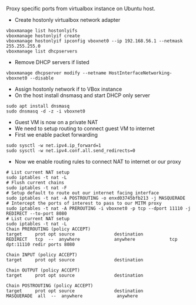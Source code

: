 Proxy specific ports from virtualbox instance on Ubuntu host.

- Create hostonly virtualbox network adapter
```
vboxmanage list hostonlyifs
vboxmanage hostonlyif create
vboxmanage hostonlyif ipconfig vboxnet0 --ip 192.168.56.1 --netmask 255.255.255.0
vboxmanage list dhcpservers
```
- Remove DHCP servers if listed
```
vboxmanage dhcpserver modify --netname HostInterfaceNetworking-vboxnet0 --disable
```
- Assign hostonly network if to VBox instance
- On the host install dnsmasq and start DHCP only server
```
sudo apt install dnsmasq
sudo dnsmasq -d -z -i vboxnet0
```
- Guest VM is now on a private NAT
- We need to setup routing to connect guest VM to internet
- First we enable packet forwarding
```
sudo sysctl -w net.ipv4.ip_forward=1
sudo sysctl -w net.ipv4.conf.all.send_redirects=0
```
- Now we enable routing rules to connect NAT to internet or our proxy
```
# List current NAT setup
sudo iptables -t nat -L
# Flush current chains
sudo iptables -t nat -F
# Setup default to route out our internet facing interface
sudo iptables -t nat -A POSTROUTING -o enxd03745bfb213 -j MASQUERADE
# Intercept the ports of interest to pass to our MITM proxy
sudo iptables -t nat -A PREROUTING -i vboxnet0 -p tcp --dport 11110 -j REDIRECT --to-port 8080
# List current NAT setup
sudo iptables -t nat -L
Chain PREROUTING (policy ACCEPT)
target     prot opt source               destination         
REDIRECT   tcp  --  anywhere             anywhere             tcp dpt:11110 redir ports 8080

Chain INPUT (policy ACCEPT)
target     prot opt source               destination         

Chain OUTPUT (policy ACCEPT)
target     prot opt source               destination         

Chain POSTROUTING (policy ACCEPT)
target     prot opt source               destination         
MASQUERADE  all  --  anywhere             anywhere
```
